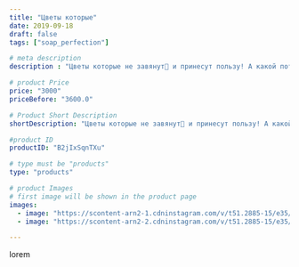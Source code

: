 ```yaml
---
title: "Цветы которые"
date: 2019-09-18
draft: false
tags: ["soap_perfection"]

# meta description
description : "Цветы которые не завянут💐 и принесут пользу! А какой потрясающий  аромат🥰 прекрасная совместная работа с @topiary_decor_kmv ❤️"

# product Price
price: "3000"
priceBefore: "3600.0"

# Product Short Description
shortDescription: "Цветы которые не завянут💐 и принесут пользу! А какой потрясающий  аромат🥰 прекрасная совместная работа с @topiary_decor_kmv ❤️"

#product ID
productID: "B2jIxSqnTXu"

# type must be "products"
type: "products"

# product Images
# first image will be shown in the product page
images:
  - image: "https://scontent-arn2-1.cdninstagram.com/v/t51.2885-15/e35/70734588_382295699104612_7897647374796549730_n.jpg?se=8&tp=1&_nc_ht=scontent-arn2-1.cdninstagram.com&_nc_cat=104&_nc_ohc=HdC8LfVgAPEAX8CLEZ3&ccb=7-4&oh=a746c9c3776af53ba77d4ddbd3a4f06e&oe=6084E619&ig_cache_key=MjEzNTU4OTIxNzQ2NDMyNDY3Mg%3D%3D.2-ccb7-4"
  - image: "https://scontent-arn2-2.cdninstagram.com/v/t51.2885-15/e35/69897969_457476641515937_3094066984162610843_n.jpg?se=8&tp=1&_nc_ht=scontent-arn2-2.cdninstagram.com&_nc_cat=105&_nc_ohc=-qLMCVh_AtMAX-wn9XO&ccb=7-4&oh=6215ba68dc48eb4ee26fa0f1e2d127ac&oe=60828FD2&ig_cache_key=MjEzNTU4OTIxNzQ3Mjc0Mzk3OQ%3D%3D.2-ccb7-4"

---
```

lorem
